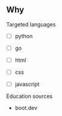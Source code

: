 
## Why





Targeted languages 
- [ ] python
- [ ] go
- [ ] html
- [ ] css
- [ ] javascript




Education sources 
- boot.dev

